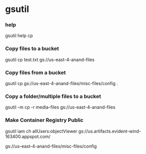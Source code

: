 # gsutil

### help
gsutil help cp

### Copy files to a bucket
gsutil cp test.txt gs://us-east-4-anand-files

### Copy files from a bucket
gsutil cp gs://us-east-4-anand-files/misc-files/config .

### Copy a folder/multiple files to a bucket
gsutil -m cp -r media-files gs://us-east-4-anand-files

### Make Container Registry Public
gsutil iam ch allUsers:objectViewer gs://us.artifacts.evident-wind-163400.appspot.com/


gs://us-east-4-anand-files/misc-files/config
